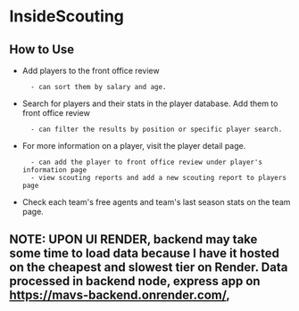 # InsideScouting

## How to Use

- Add players to the front office review  

        - can sort them by salary and age.
- Search for players and their stats in the player database. Add them to front office review

        - can filter the results by position or specific player search.
- For more information on a player, visit the player detail page.

        - can add the player to front office review under player's information page
        - view scouting reports and add a new scouting report to players page   
- Check each team's free agents and team's last season stats on the team page.


## NOTE: UPON UI RENDER, backend may take some time to load data because I have it hosted on the cheapest and slowest tier on Render. Data processed in backend node, express app on https://mavs-backend.onrender.com/, 
